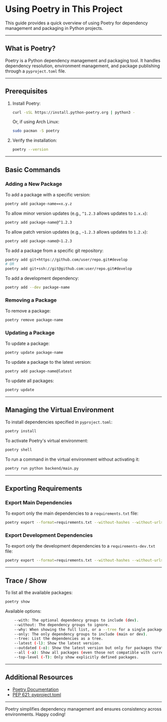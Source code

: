 # Using Poetry in This Project

This guide provides a quick overview of using Poetry for dependency management and packaging in Python projects.

---

## What is Poetry?

Poetry is a Python dependency management and packaging tool. It handles dependency resolution, environment management, and package publishing through a `pyproject.toml` file.

---

## Prerequisites

1. Install Poetry:
   ```bash
   curl -sSL https://install.python-poetry.org | python3 -
   ```
   Or, if using Arch Linux:
   ```bash
   sudo pacman -S poetry
   ```

2. Verify the installation:
   ```bash
   poetry --version
   ```

---

## Basic Commands

### Adding a New Package

To add a package with a specific version:
```bash
poetry add package-name==x.y.z
```

To allow minor version updates (e.g., `^1.2.3` allows updates to `1.x.x`):
```bash
poetry add package-name@^1.2.3
```

To allow patch version updates (e.g., `~1.2.3` allows updates to `1.2.x`):
```bash
poetry add package-name@~1.2.3
```

To add a package from a specific git repository:
```bash
poetry add git+https://github.com/user/repo.git#develop
# OR
poetry add git+ssh://git@github.com:user/repo.git#develop
```

To add a development dependency:
```bash
poetry add --dev package-name
```

### Removing a Package

To remove a package:
```bash
poetry remove package-name
```

### Updating a Package

To update a package:
```bash
poetry update package-name
```

To update a package to the latest version:
```bash
poetry add package-name@latest
```

To update all packages:
```bash
poetry update
```

---

## Managing the Virtual Environment

To install dependencies specified in `pyproject.toml`:
```bash
poetry install
```

To activate Poetry's virtual environment:
```bash
poetry shell
```

To run a command in the virtual environment without activating it:
```bash
poetry run python backend/main.py
```

---

## Exporting Requirements

### Export Main Dependencies

To export only the main dependencies to a `requirements.txt` file:
```bash
poetry export --format=requirements.txt --without-hashes --without-urls --verbose --only main | sed 's/ ; python_version .*//' > requirements.txt
```

### Export Development Dependencies

To export only the development dependencies to a `requirements-dev.txt` file:
```bash
poetry export --format=requirements.txt --without-hashes --without-urls --verbose --only dev | sed 's/ ; python_version .*//' > requirements-dev.txt
```

---


## Trace / Show

To list all the available packages:
```bash
poetry show
```
Available options:
```bash
    --with: The optional dependency groups to include (dev).
    --without: The dependency groups to ignore.
    --why: When showing the full list, or a --tree for a single package, display whether they are a direct dependency or required by other packages.
    --only: The only dependency groups to include (main or dev).
    --tree: List the dependencies as a tree.
    --latest (-l): Show the latest version.
    --outdated (-o): Show the latest version but only for packages that are outdated.
    --all (-a): Show all packages (even those not compatible with current system).
    --top-level (-T): Only show explicitly defined packages.
```

---

## Additional Resources

- [Poetry Documentation](https://python-poetry.org/docs/)
- [PEP 621: pyproject.toml](https://peps.python.org/pep-0621/)

---

Poetry simplifies dependency management and ensures consistency across environments. Happy coding!
